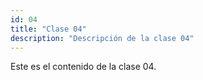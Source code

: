 ```yaml
---
id: 04
title: "Clase 04"
description: "Descripción de la clase 04"
---
```

Este es el contenido de la clase 04.
